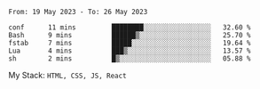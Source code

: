 <!--START_SECTION:waka-->

```text
From: 19 May 2023 - To: 26 May 2023

conf      11 mins         ████████░░░░░░░░░░░░░░░░░   32.60 %
Bash      9 mins          ██████▒░░░░░░░░░░░░░░░░░░   25.70 %
fstab     7 mins          █████░░░░░░░░░░░░░░░░░░░░   19.64 %
Lua       4 mins          ███▒░░░░░░░░░░░░░░░░░░░░░   13.57 %
sh        2 mins          █▒░░░░░░░░░░░░░░░░░░░░░░░   05.88 %
```

<!--END_SECTION:waka-->
My Stack: `HTML, CSS, JS, React`
